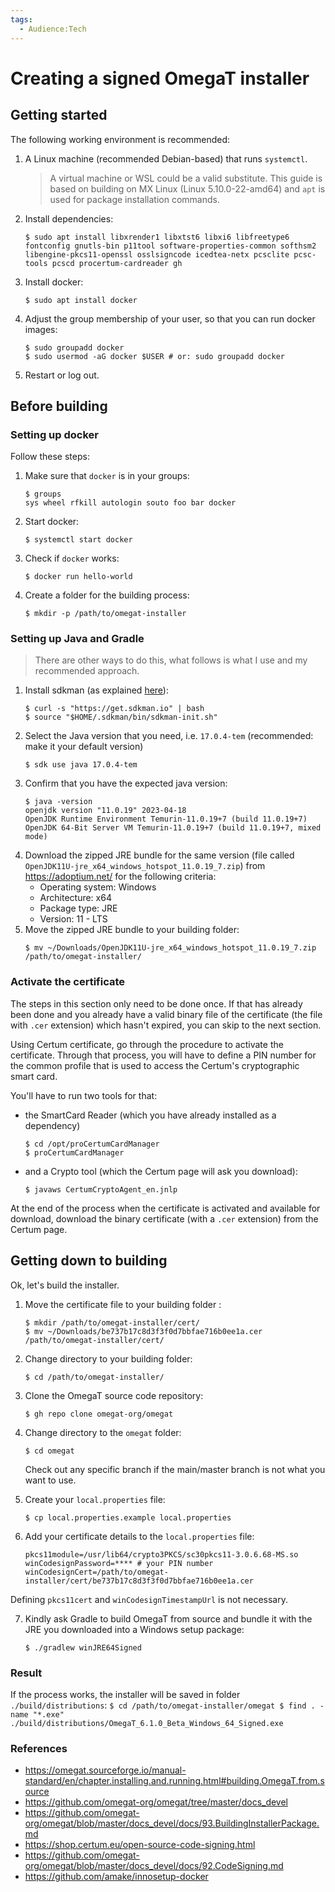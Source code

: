 ```yaml
---
tags:
  - Audience꞉Tech
---
```


# Creating a signed OmegaT installer

## Getting started

The following working environment is recommended:

1. A Linux machine (recommended Debian-based) that runs `systemctl`.
	> A virtual machine or WSL could be a valid substitute. This guide is based on building on MX Linux (Linux 5.10.0-22-amd64) and `apt` is used for package installation commands.
3. Install dependencies:
    ```
    $ sudo apt install libxrender1 libxtst6 libxi6 libfreetype6 fontconfig gnutls-bin p11tool software-properties-common softhsm2 libengine-pkcs11-openssl osslsigncode icedtea-netx pcsclite pcsc-tools pcscd procertum-cardreader gh
    ```
4. Install docker:
    ```
    $ sudo apt install docker
    ```
3. Adjust the group membership of your user, so that you can run docker images:
    ```
    $ sudo groupadd docker
    $ sudo usermod -aG docker $USER # or: sudo groupadd docker
    ```
4. Restart or log out.

## Before building

### Setting up docker
Follow these steps: 

1. Make sure that `docker` is in your groups:
    ```
    $ groups
    sys wheel rfkill autologin souto foo bar docker
    ```
2. Start docker:
	```
	$ systemctl start docker
	```
3. Check if `docker` works:
	```
	$ docker run hello-world
	```
7.	Create a folder for the building process:
	```
	$ mkdir -p /path/to/omegat-installer
	```

### Setting up Java and Gradle
> There are other ways to do this, what follows is what I use and my recommended approach.

1. Install sdkman (as explained [here](https://sdkman.io/install)):
	```
	$ curl -s "https://get.sdkman.io" | bash
	$ source "$HOME/.sdkman/bin/sdkman-init.sh"
	```
2. Select the Java version that you need, i.e. `17.0.4-tem` (recommended: make it your default version)
	```
	$ sdk use java 17.0.4-tem
	```
3. Confirm that you have the expected java version:
	```
	$ java -version
	openjdk version "11.0.19" 2023-04-18
	OpenJDK Runtime Environment Temurin-11.0.19+7 (build 11.0.19+7)
	OpenJDK 64-Bit Server VM Temurin-11.0.19+7 (build 11.0.19+7, mixed mode)
	```	
8. Download the zipped JRE bundle for the same version (file called `OpenJDK11U-jre_x64_windows_hotspot_11.0.19_7.zip`) from https://adoptium.net/ for the following criteria:
	- Operating system: Windows
	- Architecture: x64
	- Package type: JRE
	- Version: 11 - LTS
9. Move the zipped JRE bundle to your building folder:
	```
	$ mv ~/Downloads/OpenJDK11U-jre_x64_windows_hotspot_11.0.19_7.zip /path/to/omegat-installer/
	```

### Activate the certificate
The steps in this section only need to be done once. If that has already been done and you already have a valid binary file of the certificate (the file with `.cer` extension) which hasn't expired, you can skip to the next section.

Using Certum certificate, go through the procedure to activate the certificate. Through that process, you will have to define a PIN number for the common profile that is used to access the Certum's cryptographic smart card.

You'll have to run two tools for that: 

- the SmartCard Reader (which you have already installed as a dependency)
	```
	$ cd /opt/proCertumCardManager
	$ proCertumCardManager
	```
-  and a Crypto tool (which the Certum page will ask you download):
	```
	$ javaws CertumCryptoAgent_en.jnlp
	```
At the end of the process when the certificate is activated and available for download, download the binary certificate (with a `.cer` extension) from the Certum page. 

## Getting down to building
Ok, let's build the installer.

1. Move the certificate file to your building folder : 
	```
	$ mkdir /path/to/omegat-installer/cert/
	$ mv ~/Downloads/be737b17c8d3f3f0d7bbfae716b0ee1a.cer /path/to/omegat-installer/cert/
	```
2. Change directory to your building folder: 
	```
	$ cd /path/to/omegat-installer/
	```
3. Clone the OmegaT source code repository:
	```
	$ gh repo clone omegat-org/omegat
	```
4. Change directory to the `omegat` folder:

	```
	$ cd omegat
	```
	Check out any specific branch if the main/master branch is not what you want to use.
	
5. Create your `local.properties` file:

	```
	$ cp local.properties.example local.properties
	```
6. Add your certificate details to the `local.properties` file:
	```
	pkcs11module=/usr/lib64/crypto3PKCS/sc30pkcs11-3.0.6.68-MS.so
	winCodesignPassword=**** # your PIN number
	winCodesignCert=/path/to/omegat-installer/cert/be737b17c8d3f3f0d7bbfae716b0ee1a.cer
	```
Defining `pkcs11cert` and `winCodesignTimestampUrl` is not necessary.

7. Kindly ask Gradle to build OmegaT from source and bundle it with the JRE you downloaded into a Windows setup package:
	```
	$ ./gradlew winJRE64Signed
	```
     
### Result
If the process works, the installer will be saved in folder `./build/distributions`:
	```
	$ cd /path/to/omegat-installer/omegat
	$ find . -name "*.exe"
	./build/distributions/OmegaT_6.1.0_Beta_Windows_64_Signed.exe
	```
### References
- https://omegat.sourceforge.io/manual-standard/en/chapter.installing.and.running.html#building.OmegaT.from.source
- https://github.com/omegat-org/omegat/tree/master/docs_devel
- https://github.com/omegat-org/omegat/blob/master/docs_devel/docs/93.BuildingInstallerPackage.md
- https://shop.certum.eu/open-source-code-signing.html
- https://github.com/omegat-org/omegat/blob/master/docs_devel/docs/92.CodeSigning.md
- https://github.com/amake/innosetup-docker

<!-- source: https://rentry.org/build_omegat_jre11_win64 -->
